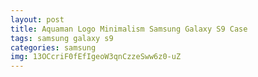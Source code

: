 ```yaml
---
layout: post
title: Aquaman Logo Minimalism Samsung Galaxy S9 Case
tags: samsung galaxy s9
categories: samsung
img: 13OCcriF0fEfIgeoW3qnCzzeSww6z0-uZ
---
```

